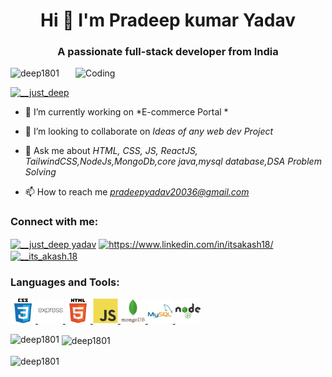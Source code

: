<h1 align="center">Hi 👋 I'm Pradeep kumar Yadav</h1>
<h3 align="center">A passionate full-stack developer from India</h3>
<img align="right" alt="Coding" width="400" src="https://camo.githubusercontent.com/cae12fddd9d6982901d82580bdf321d81fb299141098ca1c2d4891870827bf17/68747470733a2f2f6d69726f2e6d656469756d2e636f6d2f6d61782f313336302f302a37513379765349765f7430696f4a2d5a2e676966"> 

<p align="left"> <img src="https://komarev.com/ghpvc/?username=deep1801&label=Profile%20views&color=0e75b6&style=flat" alt="deep1801" /> </p>

<p align="left"> <a href="https://twitter.com/__just_deep" target="blank"><img src="https://img.shields.io/twitter/follow/__just_deep?logo=twitter&style=for-the-badge" alt="__just_deep" /></a> </p>

- 🔭 I’m currently working on *E-commerce Portal *

- 👯 I’m looking to collaborate on *Ideas of any web dev Project*

- 💬 Ask me about *HTML, CSS, JS, ReactJS, TailwindCSS,NodeJs,MongoDb,core java,mysql database,DSA Problem Solving*

- 📫 How to reach me *pradeepyadav20036@gmail.com*

<h3 align="left">Connect with me:</h3>
<p align="left">
<a href="https://twitter.com/__just_deep yadav" target="blank"><img align="center" src="https://raw.githubusercontent.com/rahuldkjain/github-profile-readme-generator/master/src/images/icons/Social/twitter.svg" alt="__just_deep yadav" height="30" width="40" /></a>
<a href="https://www.linkedin.com/in/pradeep-yadav-7562722a0/" target="blank"><img align="center" src="https://raw.githubusercontent.com/rahuldkjain/github-profile-readme-generator/master/src/images/icons/Social/linked-in-alt.svg" alt="https://www.linkedin.com/in/itsakash18/" height="30" width="40" /></a>
<a href="https://instagram.com/mysterious-deep-007" target="blank"><img align="center" src="https://raw.githubusercontent.com/rahuldkjain/github-profile-readme-generator/master/src/images/icons/Social/instagram.svg" alt="__its_akash.18" height="30" width="40" /></a>
</p>

<h3 align="left">Languages and Tools:</h3>
<p align="left"> <a href="https://www.w3schools.com/css/" target="_blank" rel="noreferrer"> <img src="https://raw.githubusercontent.com/devicons/devicon/master/icons/css3/css3-original-wordmark.svg" alt="css3" width="40" height="40"/> </a> <a href="https://expressjs.com" target="_blank" rel="noreferrer"> <img src="https://raw.githubusercontent.com/devicons/devicon/master/icons/express/express-original-wordmark.svg" alt="express" width="40" height="40"/> </a> <a href="https://www.w3.org/html/" target="_blank" rel="noreferrer"> <img src="https://raw.githubusercontent.com/devicons/devicon/master/icons/html5/html5-original-wordmark.svg" alt="html5" width="40" height="40"/> </a> <a href="https://developer.mozilla.org/en-US/docs/Web/JavaScript" target="_blank" rel="noreferrer"> <img src="https://raw.githubusercontent.com/devicons/devicon/master/icons/javascript/javascript-original.svg" alt="javascript" width="40" height="40"/> </a> <a href="https://www.mongodb.com/" target="_blank" rel="noreferrer"> <img src="https://raw.githubusercontent.com/devicons/devicon/master/icons/mongodb/mongodb-original-wordmark.svg" alt="mongodb" width="40" height="40"/> </a> <a href="https://www.mysql.com/" target="_blank" rel="noreferrer"> <img src="https://raw.githubusercontent.com/devicons/devicon/master/icons/mysql/mysql-original-wordmark.svg" alt="mysql" width="40" height="40"/> </a> <a href="https://nodejs.org" target="_blank" rel="noreferrer"> <img src="https://raw.githubusercontent.com/devicons/devicon/master/icons/nodejs/nodejs-original-wordmark.svg" alt="nodejs" width="40" height="40"/> </a> </p>

<p><img align="left" src="https://github-readme-stats.vercel.app/api/top-langs?username=deep1801&show_icons=true&locale=en&layout=compact" alt="deep1801" /></p>

<p>&nbsp;<img align="center" src="https://github-readme-stats.vercel.app/api?username=deep1801&show_icons=true&locale=en" alt="deep1801" /></p>

<p><img align="center" src="https://github-readme-streak-stats.herokuapp.com/?user=deep1801&" alt="deep1801" /></p>





